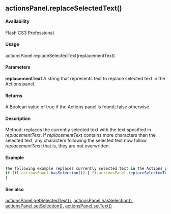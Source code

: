 ## actionsPanel.replaceSelectedText()

#### Availability

Flash CS3 Professional.

#### Usage

actionsPanel.replaceSelectedText(replacementText)

#### Parameters

**replacementText** A string that represents text to replace selected text in the Actions panel.

#### Returns

A Boolean value of true if the Actions panel is found; false otherwise.

#### Description

Method; replaces the currently selected text with the text specified in *replacementText*. If *replacementText* contains more characters than the selected text, any characters following the selected text now follow *replacementText*; that is, they are not overwritten.

#### Example

```javascript
The following example replaces currently selected text in the Actions panel.
if (fl.actionsPanel.hasSelection()) { fl.actionsPanel.replaceSelectedText("// © 2006 Adobe Inc.");
}

```
#### See also

[actionsPanel.getSelectedText()](#!AdobeDocs/developers-animatesdk-docs/master/actionsPanel_object/actionsPane2.md), [actionsPanel.hasSelection()](#!AdobeDocs/developers-animatesdk-docs/master/actionsPanel_object/actionsPane4.md), [actionsPanel.setSelection()](#!AdobeDocs/developers-animatesdk-docs/master/actionsPanel_object/actionsPane7.md), [actionsPanel.setText()](#!AdobeDocs/developers-animatesdk-docs/master/actionsPanel_object/actionsPane8.md)
